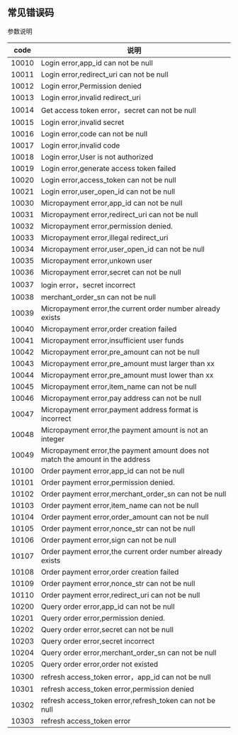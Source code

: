 ## 常见错误码

参数说明

| code  | 说明                                                                |
| ----- | ------------------------------------------------------------------- |
| 10010 | Login error,app_id can not be null                           |
| 10011 | Login error,redirect_uri can not be null                       |
| 10012 | Login error,Permission denied                                    |
| 10013 | Login error,invalid redirect_uri                         |
| 10014 | Get access token error，secret can not be null             |
| 10015 | Login error,invalid secret                              |
| 10016 | Login error,code can not be null                              |
| 10017 | Login error,invalid code                                  |
| 10018 | Login error,User is not authorized                                 |
| 10019 | Login error,generate access token failed                    |
| 10020 | Login error,access_token can not be null                       |
| 10021 | Login error,user_open_id can not be null                       |
| 10030 | Micropayment error,app_id can not be null                      |
| 10031 | Micropayment error,redirect_uri can not be null            |
| 10032 | Micropayment error,permission denied.                        |
| 10033 | Micropayment error,illegal redirect_uri                    |
| 10034 | Micropayment error,user_open_id can not be null            |
| 10035 | Micropayment error,unkown user                 |
| 10036 | Micropayment error,secret can not be null                 |
| 10037 | login error，secret incorrect                            |
| 10038 | merchant_order_sn can not be null                           |
| 10039 | Micropayment error,the current order number already exists       |
| 10040 | Micropayment error,order creation failed                         |
| 10041 | Micropayment error,insufficient user funds                        |
| 10042 | Micropayment error,pre_amount can not be null                 |
| 10043 | Micropayment error,pre_amount must larger than xx       |
| 10044 | Micropayment error,pre_amount must lower than xx       |
| 10045 | Micropayment error,item_name can not be null           |
| 10046 | Micropayment error,pay address can not be null                  |
| 10047 | Micropayment error,payment address format is incorrect        |
| 10048 | Micropayment error,the payment amount is not an integer       |
| 10049 | Micropayment error,the payment amount does not match the amount in the address|
| 10100 | Order payment error,app_id can not be null            |
| 10101 | Order payment error,permission denied.                              |
| 10102 | Order payment error,merchant_order_sn can not be null              |
| 10103 | Order payment error,item_name can not be null                   |
| 10104 | Order payment error,order_amount can not be null |
| 10105 | Order payment error,nonce_str can not be null   |
| 10106 | Order payment error,sign can not be null                       |
| 10107 | Order payment error,the current order number already exists                  |
| 10108 | Order payment error,order creation failed                         |
| 10109 | Order payment error,nonce_str can not be null                  |
| 10110 | Order payment error,redirect_uri can not be null             |
| 10200 | Query order error,app_id can not be null                      |
| 10201 | Query order error,permission denied.                            |
| 10202 | Query order error,secret can not be null                   |
| 10203 | Query order error,secret incorrect                     |
| 10204 | Query order error,merchant_order_sn can not be null       |
| 10205 | Query order error,order not existed     |
| 10300 | refresh access_token error，app_id can not be null          |
| 10301 | refresh access_token error,permission denied          |
| 10302 | refresh access_token error,refresh_token can not be null      |
| 10303 | refresh access_token error       |

